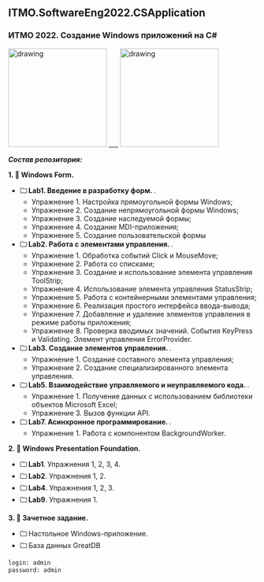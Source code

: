 ## ITMO.SoftwareEng2022.CSApplication 	   	
### ИТМО 2022. Создание Windows приложений на C#

<img src="https://ie.wampi.ru/2022/09/26/WF.jpg" alt="drawing" width="200"/> ___ <img src="https://ic.wampi.ru/2022/09/26/wpf.png" alt="drawing" width="200"/>

***Состав репозитория:***

<strong>1. &#128194; Windows Form. </strong> 

+ <strong>&#128448; Lab1. Введение в разработку форм. </strong>. 
  * Упражнение 1. Настройка прямоугольной формы Windows;
  * Упражнение 2. Создание непрямоугольной формы Windows;
  * Упражнение 3. Создание наследуемой формы;
  * Упражнение 4. Создание MDI-приложения;
  * Упражнение 5. Создание пользовательской формы
+ <strong>&#128448; Lab2. Работа с элементами управления. </strong>. 
  * Упражнение 1. Обработка событий Click и MouseMove;
  * Упражнение 2. Работа со списками;
  * Упражнение 3. Создание и использование элемента управления ToolStrip;
  * Упражнение 4. Использование элемента управления StatusStrip;
  * Упражнение 5. Работа с контейнерными элементами управления;
  * Упражнение 6. Реализация простого интерфейса ввода-вывода;
  * Упражнение 7. Добавление и удаление элементов управления в режиме работы приложения;
  * Упражнение 8. Проверка вводимых значений. События KeyPress и Validating. Элемент управления ErrorProvider.
+ <strong>&#128448; Lab3. Создание элементов управления. </strong>. 
  * Упражнение 1. Создание составного элемента управления;
  * Упражнение 2. Создание специализированного элемента управления.
+ <strong>&#128448; Lab5. Взаимодействие управляемого и неуправляемого кода. </strong>. 
  * Упражнение 1. Получение данных с использованием библиотеки объектов Microsoft Excel;
  * Упражнение 3. Вызов функции API.
+ <strong>&#128448; Lab7. Асинхронное программирование. </strong>. 
  * Упражнение 1. Работа с компонентом BackgroundWorker.

<strong>2. &#128194; Windows Presentation Foundation. </strong> 

+ <strong>&#128448; Lab1</strong>. Упражнения 1, 2, 3, 4.
+ <strong>&#128448; Lab2</strong>. Упражнения 1, 2.
+ <strong>&#128448; Lab4</strong>. Упражнения 1, 2, 3.
+ <strong>&#128448; Lab9</strong>. Упражнения 1.

<strong>3. &#128194; Зачетное задание. </strong> 

+ <strong>&#128448; </strong> Настольное Windows-приложение.
+ <strong>&#128448; </strong> База данных GreatDB 
```diff
login: admin
password: admin
```
